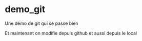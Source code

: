 demo_git
========

Une démo de git qui se passe bien

Et maintenant on modifie depuis github
et aussi depuis le local

